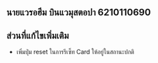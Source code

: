 ## นายแวรอฮีม บินแวมุสตอปา 6210110690
## ส่วนที่แก้ไขเพิ่มเติม
 - เพิ่มปุ่ม reset ในการรีเซ็ท Card ให้อยู่ในสถานะปกติ
